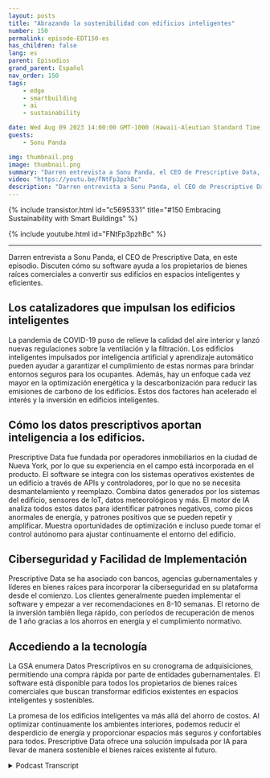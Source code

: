 ```yaml
---
layout: posts
title: "Abrazando la sostenibilidad con edificios inteligentes"
number: 150
permalink: episode-EDT150-es
has_children: false
lang: es
parent: Episodios
grand_parent: Español
nav_order: 150
tags:
    - edge
    - smartbuilding
    - ai
    - sustainability

date: Wed Aug 09 2023 14:00:00 GMT-1000 (Hawaii-Aleutian Standard Time)
guests:
    - Sonu Panda

img: thumbnail.png
image: thumbnail.png
summary: "Darren entrevista a Sonu Panda, el CEO de Prescriptive Data, en este episodio. Discuten cómo su software ayuda a los propietarios de bienes raíces comerciales a convertir sus edificios en espacios inteligentes y eficientes."
video: "https://youtu.be/FNtFp3pzhBc"
description: "Darren entrevista a Sonu Panda, el CEO de Prescriptive Data, en este episodio. Discuten cómo su software ayuda a los propietarios de bienes raíces comerciales a convertir sus edificios en espacios inteligentes y eficientes."
---
```


<div>
{% include transistor.html id="c5695331" title="#150 Embracing Sustainability with Smart Buildings" %}

{% include youtube.html id="FNtFp3pzhBc" %}
</div>

---

Darren entrevista a Sonu Panda, el CEO de Prescriptive Data, en este episodio. Discuten cómo su software ayuda a los propietarios de bienes raíces comerciales a convertir sus edificios en espacios inteligentes y eficientes.

## Los catalizadores que impulsan los edificios inteligentes

La pandemia de COVID-19 puso de relieve la calidad del aire interior y lanzó nuevas regulaciones sobre la ventilación y la filtración. Los edificios inteligentes impulsados por inteligencia artificial y aprendizaje automático pueden ayudar a garantizar el cumplimiento de estas normas para brindar entornos seguros para los ocupantes. Además, hay un enfoque cada vez mayor en la optimización energética y la descarbonización para reducir las emisiones de carbono de los edificios. Estos dos factores han acelerado el interés y la inversión en edificios inteligentes.

## Cómo los datos prescriptivos aportan inteligencia a los edificios.

Prescriptive Data fue fundada por operadores inmobiliarios en la ciudad de Nueva York, por lo que su experiencia en el campo está incorporada en el producto. El software se integra con los sistemas operativos existentes de un edificio a través de APIs y controladores, por lo que no se necesita desmantelamiento y reemplazo. Combina datos generados por los sistemas del edificio, sensores de IoT, datos meteorológicos y más. El motor de IA analiza todos estos datos para identificar patrones negativos, como picos anormales de energía, y patrones positivos que se pueden repetir y amplificar. Muestra oportunidades de optimización e incluso puede tomar el control autónomo para ajustar continuamente el entorno del edificio.

## Ciberseguridad y Facilidad de Implementación

Prescriptive Data se ha asociado con bancos, agencias gubernamentales y líderes en bienes raíces para incorporar la ciberseguridad en su plataforma desde el comienzo. Los clientes generalmente pueden implementar el software y empezar a ver recomendaciones en 8-10 semanas. El retorno de la inversión también llega rápido, con períodos de recuperación de menos de 1 año gracias a los ahorros en energía y el cumplimiento normativo.

## Accediendo a la tecnología

La GSA enumera Datos Prescriptivos en su cronograma de adquisiciones, permitiendo una compra rápida por parte de entidades gubernamentales. El software está disponible para todos los propietarios de bienes raíces comerciales que buscan transformar edificios existentes en espacios inteligentes y sostenibles.

La promesa de los edificios inteligentes va más allá del ahorro de costos. Al optimizar continuamente los ambientes interiores, podemos reducir el desperdicio de energía y proporcionar espacios más seguros y confortables para todos. Prescriptive Data ofrece una solución impulsada por IA para llevar de manera sostenible el bienes raíces existente al futuro.



<details>
<summary> Podcast Transcript </summary>

<p></p>

</details>

